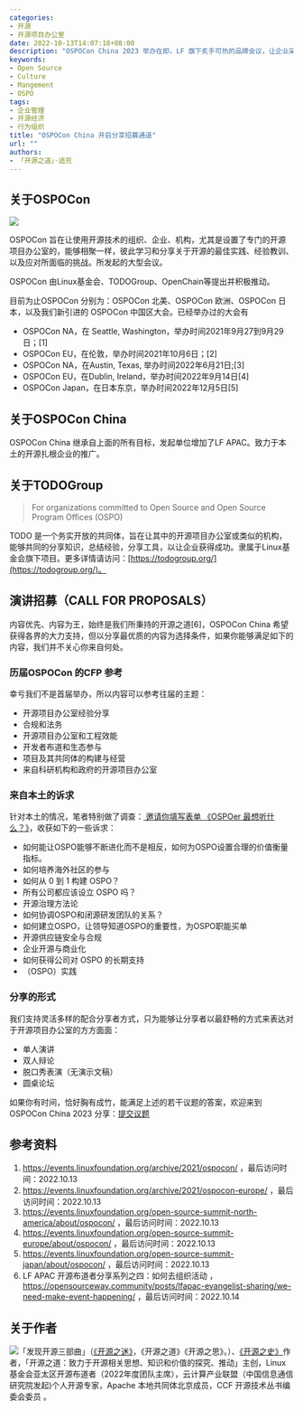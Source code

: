 ```yaml
---
categories:
- 开源
- 开源项目办公室
date: 2022-10-13T14:07:18+08:00
description: "OSPOCon China 2023 举办在即，LF 旗下炙手可热的品牌会议，让企业采用开源更为有例可循，让为开源工作的人获得更多支持和助力，你的分享至关重要，因为这样你的收获就会更多！"
keywords:
- Open Source
- Culture
- Mangement
- OSPO 
tags:
- 企业管理
- 开源经济
- 行为组织
title: "OSPOCon China 开启分享招募通道"
url: ""
authors:
- 「开源之道」·适兕
---
```



## 关于OSPOCon

![](https://live.staticflickr.com/65535/51565939115_dc3169f4f2.jpg)

OSPOCon 旨在让使用开源技术的组织、企业、机构，尤其是设置了专门的开源项目办公室的，能够相聚一样，彼此学习和分享关于开源的最佳实践、经验教训、以及应对所面临的挑战。所发起的大型会议。

OSPOCon 由Linux基金会、TODOGroup、OpenChain等提出并积极推动。

目前为止OSPOCon 分别为：OSPOCon 北美、OSPOCon 欧洲、OSPOCon 日本，以及我们新引进的 OSPOCon 中国区大会。已经举办过的大会有

* OSPOCon NA，在 Seattle, Washington，举办时间2021年9月27到9月29日；[1]
* OSPOCon EU，在伦敦，举办时间2021年10月6日；[2]
* OSPOCon NA，在Austin, Texas, 举办时间2022年6月21日;[3]
* OSPOCon EU，在Dublin, Ireland，举办时间2022年9月14日[4]
* OSPOCon Japan，在日本东京，举办时间2022年12月5日[5]

## 关于OSPOCon China 

OSPOCon China 继承自上面的所有目标，发起单位增加了LF APAC。致力于本土的开源扎根企业的推广。

## 关于TODOGroup

> For organizations committed to Open Source and Open Source Program Offices (OSPO)

TODO 是一个务实开放的共同体，旨在让其中的开源项目办公室或类似的机构，能够共同的分享知识，总结经验，分享工具，以让企业获得成功。隶属于Linux基金会旗下项目。更多详情请访问：[https://todogroup.org/](https://todogroup.org/)。


## 演讲招募（CALL FOR PROPOSALS）

内容优先、内容为王，始终是我们所秉持的开源之道[6]，OSPOCon China 希望获得各界的大力支持，但以分享最优质的内容为选择条件，如果你能够满足如下的内容，我们并不关心你来自何处。

### 历届OSPOCon 的CFP 参考

幸亏我们不是首届举办，所以内容可以参考往届的主题：

* 开源项目办公室经验分享
* 合规和法务
* 开源项目办公室和工程效能
* 开发者布道和生态参与
* 项目及其共同体的构建与经营
* 来自科研机构和政府的开源项目办公室

### 来自本土的诉求

针对本土的情况，笔者特别做了调查：[ 邀请你填写表单 《OSPOer 最想听什么？》](https://shimo.im/forms/e1Az49GmL6hvNqWG/fill)，收获如下的一些诉求：

* 如何能让OSPO能够不断进化而不是相反，如何为OSPO设置合理的价值衡量指标。
* 如何培养海外社区的参与
* 如何从 0 到 1 构建 OSPO？
* 所有公司都应该设立 OSPO 吗？
* 开源治理方法论
* 如何协调OSPO和闭源研发团队的关系？
* 如何建立OSPO，让领导知道OSPO的重要性，为OSPO职能买单
* 开源供应链安全与合规
* 企业开源与商业化
* 如何获得公司对 OSPO 的长期支持
* （OSPO）实践


### 分享的形式

我们支持灵活多样的配合分享者方式，只为能够让分享者以最舒畅的方式来表达对于开源项目办公室的方方面面：

* 单人演讲
* 双人辩论
* 脱口秀表演（无演示文稿）
* 圆桌论坛

如果你有时间，恰好胸有成竹，能满足上述的若干议题的答案，欢迎来到OSPOCon China 2023 分享：[提交议题]()

## 参考资料

1. https://events.linuxfoundation.org/archive/2021/ospocon/ ，最后访问时间：2022.10.13
2. https://events.linuxfoundation.org/archive/2021/ospocon-europe/ ，最后访问时间：2022.10.13
3. https://events.linuxfoundation.org/open-source-summit-north-america/about/ospocon/ ，最后访问时间：2022.10.13
4. https://events.linuxfoundation.org/open-source-summit-europe/about/ospocon/ ，最后访问时间：2022.10.13
5. https://events.linuxfoundation.org/open-source-summit-japan/about/ospocon/ ，最后访问时间：2022.10.13
6. LF APAC 开源布道者分享系列之四：如何去组织活动 ， https://opensourceway.community/posts/lfapac-evangelist-sharing/we-need-make-event-happening/ ，最后访问时间：2022.10.14

## 关于作者

![](/public/kuosi-face-of-os.png)「发现开源三部曲」（[《开源之迷》](posts/book-of-open-source/the-fascinating-of-open-source/)，《开源之道》《开源之思》。）、[《开源之史》](posts/history-of-open-source/summary/)作者，「开源之道：致力于开源相关思想、知识和价值的探究、推动」主创，Linux基金会亚太区开源布道者（2022年度团队主席），云计算产业联盟（中国信息通信研究院发起)个人开源专家，Apache 本地共同体北京成员，CCF 开源技术丛书编委会委员 。
